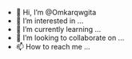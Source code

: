 - 👋 Hi, I’m @Omkarqwgita
- 👀 I’m interested in ...
- 🌱 I’m currently learning ...
- 💞️ I’m looking to collaborate on ...
- 📫 How to reach me ...

<!---
Omkarqwgita/Omkarqwgita is a ✨ special ✨ repository because its `README.md` (this file) appears on your GitHub profile.
You can click the Preview link to take a look at your changes.
--->
